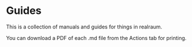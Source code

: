# Guides

This is a collection of manuals and guides for things in realraum.

You can download a PDF of each .md file from the Actions tab for printing.
